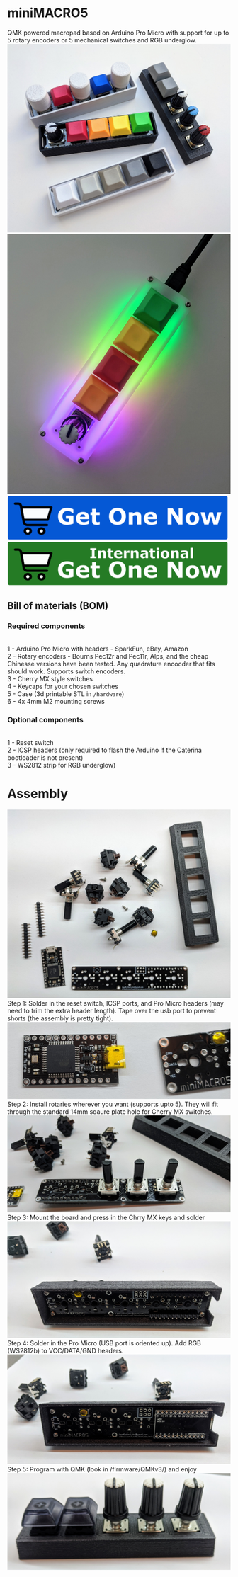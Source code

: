 # miniMACRO5
QMK powered macropad based on Arduino Pro Micro with support for up to 5 rotary encoders or 5 mechanical switches and RGB underglow.
![](photos/miscconfigs.jpg)
![](photos/underglow.jpg)
<br>
<a href="https://www.tindie.com/products/13487/" target="_blank"><img src="https://github.com/LeafCutterLabs/docs/blob/master/getonenow.png" width="500"></a>
<br>
<a href="https://www.etsy.com/listing/772600648/minimacro5-a-custom-programmable" target="_blank"><img src="https://github.com/LeafCutterLabs/docs/blob/master/intgetonenow.png" width="500"></a>

## Bill of materials (BOM)
### Required components
<br>1 - Arduino Pro Micro with headers - SparkFun, eBay, Amazon
<br>2 - Rotary encoders - Bourns Pec12r and Pec11r, Alps, and the cheap Chinesse versions have been tested. Any quadrature encocder that fits should work. Supports switch encoders.
<br>3 - Cherry MX style switches
<br>4 - Keycaps for your chosen switches
<br>5 - Case (3d printable STL in `/hardware`)
<br>6 - 4x 4mm M2 mounting screws

### Optional components
<br />1 - Reset switch
<br />2 - ICSP headers (only required to flash the Arduino if the Caterina bootloader is not present)
<br />3 - WS2812 strip for RGB underglow)

# Assembly
![](photos/parts.jpg)
Step 1: Solder in the reset switch, ICSP ports, and Pro Micro headers (may need to trim the extra header length). Tape over the usb port to prevent shorts (the assembly is pretty tight).
![](photos/tape.jpg)
Step 2: Install rotaries wherever you want (supports upto 5). They will fit through the standard 14mm sqaure plate hole for Cherry MX switches.
![](photos/rotaries.jpg)
Step 3: Mount the board and press in the Chrry MX keys and solder
![](photos/casemount.jpg)
Step 4: Solder in the Pro Micro (USB port is oriented up). Add RGB (WS2812b) to VCC/DATA/GND headers.
![](photos/promicro.jpg)
Step 5: Program with QMK (look in /firmware/QMKv3/) and enjoy
![](photos/finish2.jpg)
